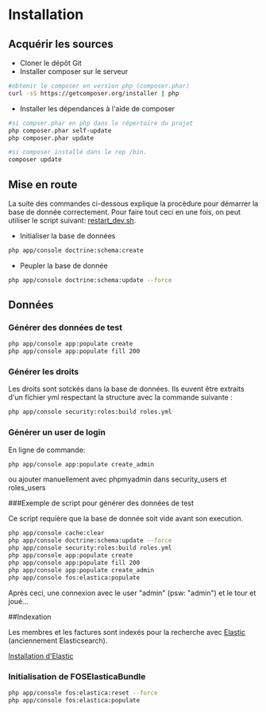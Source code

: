 # Installation
## Acquérir les sources
* Cloner le dépôt Git
* Installer composer sur le serveur
```bash
#obtenir le composer en version php (composer.phar)
curl -sS https://getcomposer.org/installer | php
```
* Installer les dépendances à l'aide de composer
```bash
#si compser.phar en php dans le répertoire du projet
php composer.phar self-update
php composer.phar update

#si composer installé dans le rep /bin.
composer update
```


## Mise en route

La suite des commandes ci-dessous explique la procèdure pour démarrer la base de donnée correctement. Pour faire tout ceci en une fois, on peut utiliser le script suivant: [restart_dev.sh](/sh_script/restart_dev.sh).

* Initialiser la base de données
```bash
php app/console doctrine:schema:create
```
* Peupler la base de donnée
```bash
php app/console doctrine:schema:update --force
```

## Données
### Générer des données de test
```bash
php app/console app:populate create
php app/console app:populate fill 200
```
### Générer les droits
Les droits sont sotckés dans la base de données. Ils euvent être extraits d'un fichier yml respectant la structure avec la commande suivante :
```bash
php app/console security:roles:build roles.yml
```
### Générer un user de login
En ligne de commande:
```bash
php app/console app:populate create_admin
```
ou ajouter manuellement avec phpmyadmin dans security_users et roles_users

###Exemple de script pour générer des données de test

Ce script requière que la base de donnée soit vide avant son execution.

```bash
php app/console cache:clear
php app/console doctrine:schema:update --force
php app/console security:roles:build roles.yml
php app/console app:populate create
php app/console app:populate fill 200
php app/console app:populate create_admin
php app/console fos:elastica:populate
```

Après ceci, une connexion avec le user "admin" (psw: "admin") et le tour et joué...

##Indexation

Les membres et les factures sont indexés pour la recherche avec [Elastic](https://www.elastic.co/) (anciennement Elasticsearch).

[Installation d'Elastic](/doc/install_elastic.md)

### Initialisation de FOSElasticaBundle

```bash
php app/console fos:elastica:reset --force
php app/console fos:elastica:populate
```
